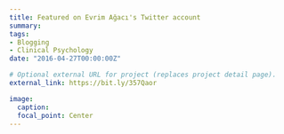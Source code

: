 ```yaml
---
title: Featured on Evrim Ağacı's Twitter account
summary: 
tags:
- Blogging
- Clinical Psychology
date: "2016-04-27T00:00:00Z"

# Optional external URL for project (replaces project detail page).
external_link: https://bit.ly/357Qaor

image:
  caption: 
  focal_point: Center
---
```

